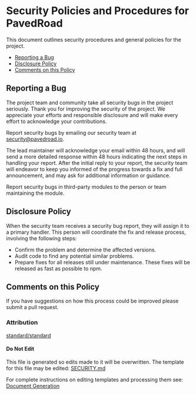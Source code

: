 # Security Policies and Procedures for PavedRoad

This document outlines security procedures and general policies for the project.

  * [Reporting a Bug](#reporting-a-bug)
  * [Disclosure Policy](#disclosure-policy)
  * [Comments on this Policy](#comments-on-this-policy)

## Reporting a Bug

The project team and community take all security bugs in the project seriously.
Thank you for improving the security of the project. We appreciate your efforts and
responsible disclosure and will make every effort to acknowledge your
contributions.

Report security bugs by emailing our security team at security@pavedroad.io.

The lead maintainer will acknowledge your email within 48 hours, and will send a
more detailed response within 48 hours indicating the next steps in handling
your report. After the initial reply to your report, the security team will
endeavor to keep you informed of the progress towards a fix and full
announcement, and may ask for additional information or guidance.

Report security bugs in third-party modules to the person or team maintaining
the module.

## Disclosure Policy

When the security team receives a security bug report, they will assign it to a
primary handler. This person will coordinate the fix and release process,
involving the following steps:

  * Confirm the problem and determine the affected versions.
  * Audit code to find any potential similar problems.
  * Prepare fixes for all releases still under maintenance. These fixes will be
    released as fast as possible to npm.

## Comments on this Policy

If you have suggestions on how this process could be improved please submit a
pull request.

### Attribution

[standard/standard](https://github.com/standard/standard/blob/master/SECURITY.md)

#### Do Not Edit
This file is generated so edits made to it will be overwritten.
The template for this file may be edited:
[SECURITY.md](/repo-templates/oss-default/SECURITY.md)

For complete instructions on editing templates and processing them see:
[Document Generation](/assets/README.md)
